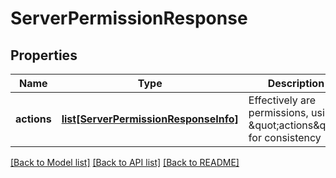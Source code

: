 # ServerPermissionResponse

## Properties
Name | Type | Description | Notes
------------ | ------------- | ------------- | -------------
**actions** | [**list[ServerPermissionResponseInfo]**](ServerPermissionResponseInfo.md) | Effectively are permissions, using \&quot;actions\&quot; for consistency | [optional] 

[[Back to Model list]](../README.md#documentation-for-models) [[Back to API list]](../README.md#documentation-for-api-endpoints) [[Back to README]](../README.md)

